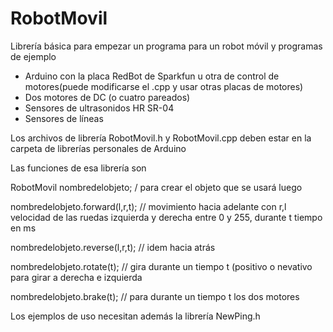 RobotMovil
==========

Librería básica para empezar un programa para un robot móvil y programas de ejemplo

- Arduino con la placa RedBot de Sparkfun u otra de control de motores(puede modificarse el .cpp
  y usar otras placas de motores)
- Dos motores de DC (o cuatro pareados)
- Sensores de ultrasonidos HR SR-04
- Sensores de líneas

Los archivos de librería RobotMovil.h y RobotMovil.cpp deben estar en la carpeta de librerías personales de Arduino

Las funciones de esa librería son

RobotMovil nombredelobjeto; / para crear el objeto que se usará luego

nombredelobjeto.forward(l,r,t); // movimiento hacia adelante con r,l velocidad de las ruedas izquierda y derecha entre 0 y 255,
durante t tiempo en ms

nombredelobjeto.reverse(l,r,t); // idem hacia atrás

nombredelobjeto.rotate(t); // gira durante un tiempo t (positivo o nevativo para girar a derecha e izquierda

nombredelobjeto.brake(t); // para durante un tiempo t los dos motores

Los ejemplos de uso necesitan además la librería NewPing.h
